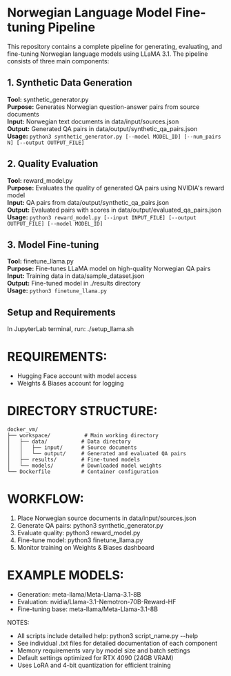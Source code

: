 # Norwegian Language Model Fine-tuning Pipeline

This repository contains a complete pipeline for generating, evaluating, and fine-tuning Norwegian language models using LLaMA 3.1. The pipeline consists of three main components:

## 1. Synthetic Data Generation
**Tool:** synthetic_generator.py  
**Purpose:** Generates Norwegian question-answer pairs from source documents  
**Input:** Norwegian text documents in data/input/sources.json  
**Output:** Generated QA pairs in data/output/synthetic_qa_pairs.json  
**Usage:** `python3 synthetic_generator.py [--model MODEL_ID] [--num_pairs N] [--output OUTPUT_FILE]`

## 2. Quality Evaluation
**Tool:** reward_model.py  
**Purpose:** Evaluates the quality of generated QA pairs using NVIDIA's reward model  
**Input:** QA pairs from data/output/synthetic_qa_pairs.json  
**Output:** Evaluated pairs with scores in data/output/evaluated_qa_pairs.json  
**Usage:** `python3 reward_model.py [--input INPUT_FILE] [--output OUTPUT_FILE] [--model MODEL_ID]`

## 3. Model Fine-tuning
**Tool:** finetune_llama.py  
**Purpose:** Fine-tunes LLaMA model on high-quality Norwegian QA pairs  
**Input:** Training data in data/sample_dataset.json  
**Output:** Fine-tuned model in ./results directory  
**Usage:** `python3 finetune_llama.py`

## Setup and Requirements
In JupyterLab terminal, run:   ./setup_llama.sh

# REQUIREMENTS:
- Hugging Face account with model access
- Weights & Biases account for logging

# DIRECTORY STRUCTURE:
```
docker_vm/
├── workspace/           # Main working directory
│   ├── data/           # Data directory
│   │   ├── input/      # Source documents
│   │   └── output/     # Generated and evaluated QA pairs
│   ├── results/        # Fine-tuned models
│   └── models/         # Downloaded model weights
└── Dockerfile          # Container configuration
```
# WORKFLOW:
1. Place Norwegian source documents in data/input/sources.json
2. Generate QA pairs: python3 synthetic_generator.py
3. Evaluate quality: python3 reward_model.py
4. Fine-tune model: python3 finetune_llama.py
5. Monitor training on Weights & Biases dashboard

# EXAMPLE MODELS:
- Generation: meta-llama/Meta-Llama-3.1-8B
- Evaluation: nvidia/Llama-3.1-Nemotron-70B-Reward-HF
- Fine-tuning base: meta-llama/Meta-Llama-3.1-8B

NOTES:
- All scripts include detailed help: python3 script_name.py --help
- See individual .txt files for detailed documentation of each component
- Memory requirements vary by model size and batch settings
- Default settings optimized for RTX 4090 (24GB VRAM)
- Uses LoRA and 4-bit quantization for efficient training 
